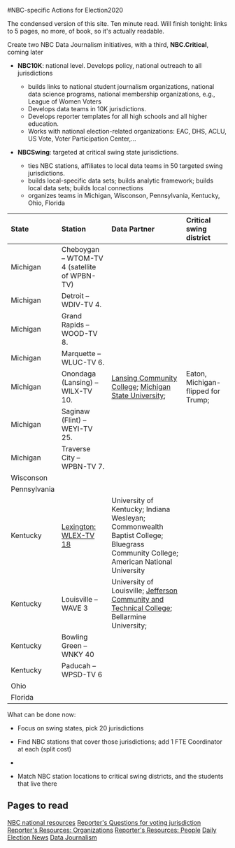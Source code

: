 #NBC-specific Actions for Election2020

The condensed version of this site.  Ten minute read.  Will finish tonight: links to 5 pages, no more, of book, so it's actually readable.

Create two NBC Data Journalism initiatives, with a third, **NBC.Critical**, coming later

- **NBC10K**: national level.  Develops policy, national outreach to all jurisdictions
  - builds links to national student journalism organizations, national data science programs, national membership organizations, e.g., League of Women Voters
  - Develops data teams in 10K jurisdictions.
  - Develops reporter templates for all high schools and all higher education.
  - Works with national election-related organizations: EAC, DHS, ACLU, US Vote, Voter Participation Center,...

- **NBCSwing**: targeted at critical swing state jurisdictions.
  - ties NBC stations, affiliates to local data teams in 50 targeted swing jurisdictions.
  - builds local-specific data sets; builds analytic framework; builds local data sets; builds local connections
  - organizes teams in Michigan, Wisconson, Pennsylvania, Kentucky, Ohio, Florida

State | Station | Data Partner |Critical swing district
:--- | :--- |:--- |:---
Michigan | Cheboygan – WTOM-TV 4 (satellite of WPBN-TV)||
Michigan |Detroit – WDIV-TV 4.||
Michigan |Grand Rapids – WOOD-TV 8.||
Michigan| Marquette – WLUC-TV 6.||
Michigan |Onondaga (Lansing) – WILX-TV 10.|[Lansing Community College](https://en.wikipedia.org/wiki/Lansing_Community_College); [Michigan State University](https://en.wikipedia.org/wiki/Michigan_State_University); |Eaton, Michigan-flipped for Trump;
Michigan|Saginaw (Flint) – WEYI-TV 25.||
Michigan|Traverse City – WPBN-TV 7.  ||
Wisconson  |   ||
Pennsylvania  |   ||
Kentucky  |[Lexington: WLEX-TV 18](https://www.lex18.com/)   |  University of Kentucky; Indiana Wesleyan; Commonwealth Baptist College; Bluegrass Community College; American National University|
Kentucky  | Louisville – WAVE 3  |University of Louisville; [Jefferson Community and Technical College](https://en.wikipedia.org/wiki/Jefferson_Community_and_Technical_College); Bellarmine University;|
Kentucky  | Bowling Green – WNKY 40  ||
Kentucky  | Paducah – WPSD-TV 6  ||
Ohio  |   ||
Florida  |   ||

 What can be done now:
- Focus on swing states, pick 20 jurisdictions
- Find NBC stations that cover those jurisdictions; add 1 FTE Coordinator at each (split cost)
-

- Match NBC station locations to critical swing districts, and the students that live there

## Pages to read
[NBC national resources](../journalism/nbcactions.html)
[Reporter's Questions for voting jurisdiction](../journalism/questions.html)
[Reporter's Resources: Organizations](../resources/organizations.html)
[Reporter's Resources: People](../resources.people.html)
[Daily Election News](../journalism/electionnews.html)
[Data Journalism](../journalism/datajournalism.html)
